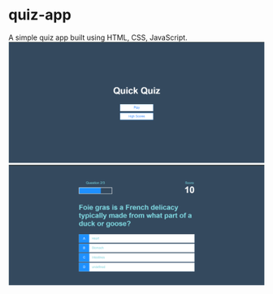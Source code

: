 # quiz-app
A simple quiz app built using HTML, CSS, JavaScript. <br/> 
![alt text](image.png)
![alt text](image-1.png)